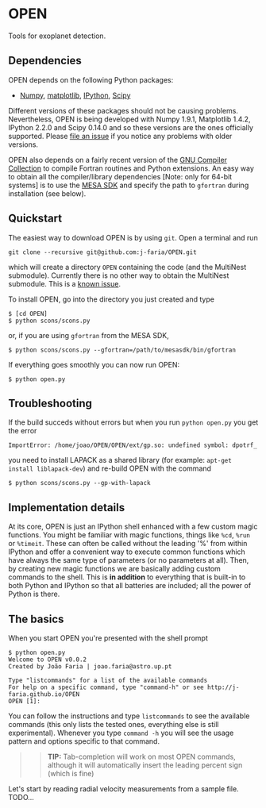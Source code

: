 OPEN
====

Tools for exoplanet detection.


Dependencies
------------

OPEN depends on the following Python packages:

   * [Numpy](http://www.numpy.org/), [matplotlib](http://matplotlib.org/), [IPython](http://ipython.org/), [Scipy](http://scipy.org/)

Different versions of these packages should not be causing problems. Nevertheless, OPEN is being developed with Numpy 1.9.1, Matplotlib 1.4.2, IPython 2.2.0 and Scipy 0.14.0 and so these versions are the ones officially supported. Please [file an issue](https://github.com/j-faria/OPEN/issues) if you notice any problems with older versions.

OPEN also depends on a fairly recent version of the [GNU Compiler Collection](https://gcc.gnu.org/) to compile Fortran routines and Python extensions. An easy way to obtain all the compiler/library dependencies [Note: only for 64-bit systems] is to use the [MESA SDK](http://www.astro.wisc.edu/~townsend/static.php?ref=mesasdk) and specify the path to `gfortran` during installation (see below).


Quickstart
----------

The easiest way to download OPEN is by using `git`. Open a terminal and run

    git clone --recursive git@github.com:j-faria/OPEN.git

which will create a directory `OPEN` containing the code (and the MultiNest submodule). Currently there is no other way to obtain the MultiNest submodule. This is a [known issue](https://github.com/j-faria/OPEN/issues/6).

To install OPEN, go into the directory you just created and type

    $ [cd OPEN]
    $ python scons/scons.py

or, if you are using `gfortran` from the MESA SDK,

    $ python scons/scons.py --gfortran=/path/to/mesasdk/bin/gfortran

If everything goes smoothly you can now run OPEN:

    $ python open.py

Troubleshooting
---------------

If the build succeds without errors but when you run `python open.py` you get the error
  
    ImportError: /home/joao/OPEN/OPEN/ext/gp.so: undefined symbol: dpotrf_

you need to install LAPACK as a shared library (for example: `apt-get install liblapack-dev`) and re-build OPEN with the command

    $ python scons/scons.py --gp-with-lapack




Implementation details
----------------------

At its core, OPEN is just an IPython shell enhanced with a few custom magic functions. 
You might be familiar with magic functions, things like ```%cd```, ```%run``` or ```%timeit```. These can
often be called without the leading '%' from within IPython and offer a convenient way 
to execute common functions which have always the same type of parameters (or no parameters
at all). 
Then, by creating new magic functions we are basically adding custom commands to the 
shell. This is **in addition** to everything that is built-in to both Python and IPython
so that all batteries are included; all the power of Python is there.



The basics
----------

When you start OPEN you're presented with the shell prompt

```
$ python open.py 
Welcome to OPEN v0.0.2
Created by João Faria | joao.faria@astro.up.pt

Type "listcommands" for a list of the available commands
For help on a specific command, type "command-h" or see http://j-faria.github.io/OPEN
OPEN [1]: 
```

You can follow the instructions and type ```listcommands``` to see the available commands
(this only lists the tested ones, everything else is still experimental).
Whenever you type ```command -h``` you will see the usage pattern and options specific to
that command. 

> > **TIP:** Tab-completion will work on most OPEN commands, although it will automatically
insert the leading percent sign (which is fine)

Let's start by reading radial velocity measurements from a sample file. 
TODO...
